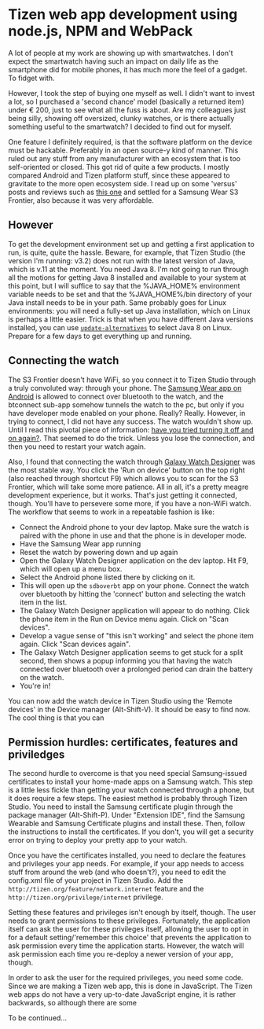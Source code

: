 # Tizen web app development using node.js, NPM and WebPack
A lot of people at my work are showing up with smartwatches. I don't expect the smartwatch having such an impact on daily life as the smartphone did for mobile phones, it has much more the feel of a gadget. To fidget with. 

However, I took the step of buying one myself as well. I didn't want to invest a lot, so I purchased a 'second chance' model (basically a returned item) under € 200, just to see what all the fuss is about. Are my colleagues just being silly, showing off oversized, clunky watches, or is there actually something useful to the smartwatch? I decided to find out for myself.

One feature I definitely required, is that the software platform on the device must be hackable. Preferably in an open source-y kind of manner. This ruled out any stuff from any manufacturer with an ecosystem that is too self-oriented or closed. This got rid of quite a few products. I mostly compared Android and Tizen platform stuff, since these appeared to gravitate to the more open ecosystem side. I read up on some 'versus' posts and reviews such as [this one](https://www.wareable.com/smartwatches/tizen-os-vs-android-wear) and settled for a Samsung Wear S3 Frontier, also because it was very affordable. 

## However
To get the development environment set up and getting a first application to run, is quite, quite the hassle. Beware, for example, that Tizen Studio (the version I'm running: v3.2) does not run with the latest version of Java, which is v.11 at the moment. You need Java 8. I'm not going to run through all the motions for getting Java 8 installed and available to your system at this point, but I will suffice to say that the %JAVA_HOME% environment variable needs to be set and that the %JAVA_HOME%/bin directory of your Java install needs to be in your path. Same probably goes for Linux environments: you will need a fully-set up Java installation, which on Linux is perhaps a little easier. Trick is that when you have different Java versions installed, you can use [`update-alternatives`](https://stackoverflow.com/questions/12787757/how-to-use-the-command-update-alternatives-config-java) to select Java 8 on Linux. Prepare for a few days to get everything up and running.

## Connecting the watch
The S3 Frontier doesn't have WiFi, so you connect it to Tizen Studio through a truly convoluted way: through your phone. The [Samsung Wear app on Android](https://play.google.com/store/apps/details?id=com.samsung.android.app.watchmanager) is allowed to connect over bluetooth to the watch, and the btconnect sub-app somehow tunnels the watch to the pc, but only if you have developer mode enabled on your phone. Really? Really. However, in trying to connect, I did not have any success. The watch wouldn't show up. Until I read this pivotal piece of information: [have you tried turning it off and on again?](https://developer.samsung.com/forum/thread/unable-connect-using-sdboverbt/201/350583#post4). That seemed to do the trick. Unless you lose the connection, and then you need to restart your watch again. 

Also, I found that connecting the watch through [Galaxy Watch Designer](https://developer.samsung.com/galaxy-watch/design/watch-designer/) was the most stable way. You click the 'Run on device' button on the top right (also reached through shortcut F9) which allows you to scan for the S3 Frontier, which will take some more patience. All in all, it's a pretty meagre development experience, but it works. That's just getting it connected, though. You'll have to persevere some more, if you have a non-WiFi watch. The workflow that seems to work in a repeatable fashion is like:

- Connect the Android phone to your dev laptop. Make sure the watch is paired with the phone in use and that the phone is in developer mode.
- Have the Samsung Wear app running
- Reset the watch by powering down and up again
- Open the Galaxy Watch Designer application on the dev laptop. Hit F9, which will open up a menu box.
- Select the Android phone listed there by clicking on it.
- This will open up the `sdboverbt` app on your phone. Connect the watch over bluetooth by hitting the 'connect' button and selecting the watch item in the list.
- The Galaxy Watch Designer application will appear to do nothing. Click the phone item in the Run on Device menu again. Click on "Scan devices".
- Develop a vague sense of "this isn't working" and select the phone item again. Click "Scan devices again".
- The Galaxy Watch Designer application seems to get stuck for a split second, then shows a popup informing you that having the watch connected over bluetooth over a prolonged period can drain the battery on the watch.
- You're in!


You can now add the watch device in Tizen Studio using the 'Remote devices' in the Device manager (Alt-Shift-V). It should be easy to find now. The cool thing is that you can 

## Permission hurdles: certificates, features and priviledges
The second hurdle to overcome is that you need special Samsung-issued certificates to install your home-made apps on a Samsung watch. This step is a little less fickle than getting your watch connected through a phone, but it does require a few steps. The easiest method is probably through Tizen Studio. You need to install the Samsung certificate plugin through the package manager (Alt-Shift-P). Under "Extension IDE", find the Samsung Wearable and Samsung Certificate plugins and install these. Then, follow the instructions to install the certificates. If you don't, you will get a security error on trying to deploy your pretty app to your watch.

Once you have the certificates installed, you need to declare the features and privileges your app needs. For example, if your app needs to access stuff from around the web (and who doesn't?), you need to edit the config.xml file of your project in Tizen Studio. Add the `http://tizen.org/feature/network.internet` feature and the `http://tizen.org/privilege/internet` privilege. 

Setting these features and privileges isn't enough by itself, though. The user needs to grant permissions to these privileges. Fortunately, the application itself can ask the user for these privileges itself, allowing the user to opt in for a default setting/'remember this choice' that prevents the application to ask permission every time the application starts. However, the watch will ask permission each time you re-deploy a newer version of your app, though.

In order to ask the user for the required privileges, you need some code. Since we are making a Tizen web app, this is done in JavaScript. The Tizen web apps do not have a very up-to-date JavaScript engine, it is rather backwards, so although there are some 

To be continued...